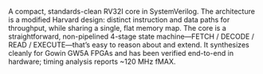 A compact, standards-clean RV32I core in SystemVerilog. The architecture is a modified Harvard design: distinct instruction and data paths for throughput, while sharing a single, flat memory map. The core is a straightforward, non-pipelined 4-stage state machine—FETCH / DECODE / READ / EXECUTE—that’s easy to reason about and extend. It synthesizes cleanly for Gowin GW5A FPGAs and has been verified end-to-end in hardware; timing analysis reports ~120 MHz fMAX.
